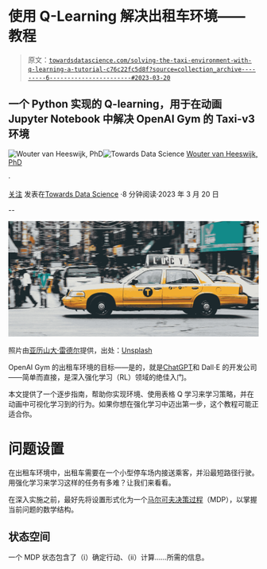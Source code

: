 # 使用 Q-Learning 解决出租车环境——教程

> 原文：[`towardsdatascience.com/solving-the-taxi-environment-with-q-learning-a-tutorial-c76c22fc5d8f?source=collection_archive---------6-----------------------#2023-03-20`](https://towardsdatascience.com/solving-the-taxi-environment-with-q-learning-a-tutorial-c76c22fc5d8f?source=collection_archive---------6-----------------------#2023-03-20)

## 一个 Python 实现的 Q-learning，用于在动画 Jupyter Notebook 中解决 OpenAI Gym 的 Taxi-v3 环境

[](https://wvheeswijk.medium.com/?source=post_page-----c76c22fc5d8f--------------------------------)![Wouter van Heeswijk, PhD](https://wvheeswijk.medium.com/?source=post_page-----c76c22fc5d8f--------------------------------)[](https://towardsdatascience.com/?source=post_page-----c76c22fc5d8f--------------------------------)![Towards Data Science](https://towardsdatascience.com/?source=post_page-----c76c22fc5d8f--------------------------------) [Wouter van Heeswijk, PhD](https://wvheeswijk.medium.com/?source=post_page-----c76c22fc5d8f--------------------------------)

·

[关注](https://medium.com/m/signin?actionUrl=https%3A%2F%2Fmedium.com%2F_%2Fsubscribe%2Fuser%2F33f45c9ab481&operation=register&redirect=https%3A%2F%2Ftowardsdatascience.com%2Fsolving-the-taxi-environment-with-q-learning-a-tutorial-c76c22fc5d8f&user=Wouter+van+Heeswijk%2C+PhD&userId=33f45c9ab481&source=post_page-33f45c9ab481----c76c22fc5d8f---------------------post_header-----------) 发表在[Towards Data Science](https://towardsdatascience.com/?source=post_page-----c76c22fc5d8f--------------------------------) ·8 分钟阅读·2023 年 3 月 20 日[](https://medium.com/m/signin?actionUrl=https%3A%2F%2Fmedium.com%2F_%2Fvote%2Ftowards-data-science%2Fc76c22fc5d8f&operation=register&redirect=https%3A%2F%2Ftowardsdatascience.com%2Fsolving-the-taxi-environment-with-q-learning-a-tutorial-c76c22fc5d8f&user=Wouter+van+Heeswijk%2C+PhD&userId=33f45c9ab481&source=-----c76c22fc5d8f---------------------clap_footer-----------)

--

[](https://medium.com/m/signin?actionUrl=https%3A%2F%2Fmedium.com%2F_%2Fbookmark%2Fp%2Fc76c22fc5d8f&operation=register&redirect=https%3A%2F%2Ftowardsdatascience.com%2Fsolving-the-taxi-environment-with-q-learning-a-tutorial-c76c22fc5d8f&source=-----c76c22fc5d8f---------------------bookmark_footer-----------)![](img/c60a0923b3fdf481b97b7be803bcebf7.png)

照片由[亚历山大·雷德尔](https://unsplash.com/@alexanderredl?utm_source=medium&utm_medium=referral)提供，出处：[Unsplash](https://unsplash.com/?utm_source=medium&utm_medium=referral)

OpenAI Gym 的出租车环境的目标——是的，就是[ChatGPT](https://medium.com/datadriveninvestor/how-does-the-company-behind-chatgpt-and-dall-e-make-its-money-d6aa5121a849)和 Dall⋅E 的开发公司——简单而直接，是深入强化学习（RL）领域的绝佳入门。

本文提供了一个逐步指南，帮助你实现环境、使用表格 Q 学习来学习策略，并在动画中可视化学习到的行为。如果你想在强化学习中迈出第一步，这个教程可能正适合你。

# 问题设置

在出租车环境中，出租车需要在一个小型停车场内接送乘客，并沿最短路径行驶。用强化学习来学习这样的任务有多难？让我们来看看。

在深入实施之前，最好先将设置形式化为一个[马尔可夫决策过程](https://medium.com/towards-data-science/the-five-building-blocks-of-markov-decision-processes-997dc1ab48a7)（MDP），以掌握当前问题的数学结构。

## 状态空间

一个 MDP 状态包含了（i）确定行动、（ii）计算……所需的信息。
